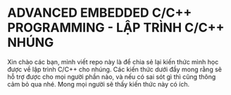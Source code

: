 # ADVANCED EMBEDDED C/C++ PROGRAMMING - LẬP TRÌNH C/C++ NHÚNG
Xin chào các bạn, mình viết repo này là để chia sẻ lại kiến thức mình học được về lập trình C/C++ cho nhúng.
Các kiến thức dưới đầy mong rằng sẽ hỗ trợ được cho mọi người phần nào, và nếu có sai sót gì thì cũng thông cảm bỏ qua nhé.
Mong mọi người sẽ thấy kiến thức này có ích.